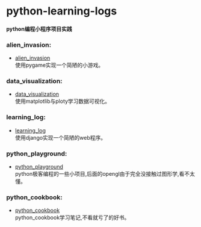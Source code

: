 # python-learning-logs
 
#### python编程小程序项目实践

### alien_invasion:
* [alien_invasion](/alien_invasion/)<br>使用pygame实现一个简陋的小游戏。
### data_visualization:
* [data_visualization](/data_visualization/)<br>使用matplotlib与ploty学习数据可视化。
### learning_log:
* [learning_log](/learning_log/)<br>使用django实现一个简陋的web程序。
### python_playground:
* [python_playground](/python_playground/)<br>python极客编程的一些小项目,后面的opengl由于完全没接触过图形学,看不太懂。
### python_cookbook:
* [python_cookbook](/python_cookbook/)<br>python_cookbook学习笔记,不看就亏了的好书。